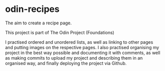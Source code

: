 # odin-recipes

The aim to create a recipe page. 

This project is part of The Odin Project (Foundations)

I practised ordered and unordered lists, as well as linking to other pages and putting images on the respective pages. I also practised organising my project in the best way possible and documenting it with comments, as well as making commits to upload my project and describing them in an organised way, and finally deploying the project via Github.